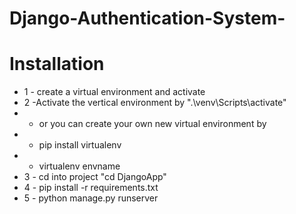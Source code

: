 # Django-Authentication-System-

# Installation
* 1 - create a virtual environment and activate
* 2 -Activate the vertical environment by ".\venv\Scripts\activate"
*   - or you  can create your own new virtual environment by
*   - pip install virtualenv
*   - virtualenv envname
* 3 - cd into project "cd DjangoApp"
* 4 - pip install -r requirements.txt
* 5 - python manage.py runserver
